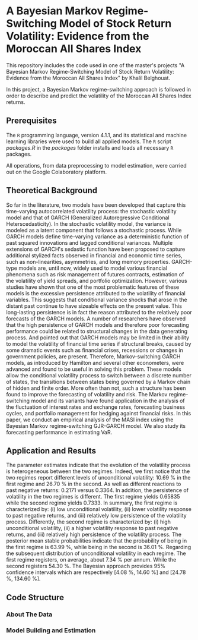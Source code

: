 # A Bayesian Markov Regime-Switching Model of Stock Return Volatility: Evidence from the Moroccan All Shares Index

This repository includes the code used in one of the master's projects "A Bayesian Markov Regime-Switching Model of Stock Return Volatility: Evidence from the Moroccan All Shares Index" by Khalil Belghouat.

In this project, a Bayesian Markov regime-switching approach is followed in order to describe and predict the volatility of the Moroccan All Shares Index returns.

## Prerequisites

The ```R``` programming language, version 4.1.1, and its statistical and machine learning libraries were used to build all applied models. The ```R``` script _packages.R_ in the _packages_ folder installs and loads all necessary ```R``` packages. 

All operations, from data preprocessing to model estimation, were carried out on the Google Colaboratory platform.

## Theoretical Background

So far in the literature, two models have been developed that capture this time-varying autocorrelated volatility process: the stochastic volatility model and that of GARCH (Generalized Autoregressive Conditional Heterscedasticity). In the stochastic volatility model, the variance is modeled as a latent component that follows a stochastic process. While GARCH models define time-varying variance as a deterministic function of past squared innovations and lagged conditional variances. Multiple extensions of GARCH's sedastic function have been proposed to capture additional stylized facts observed in financial and economic time series, such as non-linearities, asymmetries, and long memory properties. GARCH-type models are, until now, widely used to model various financial phenomena such as risk management of futures contracts, estimation of the volatility of yield spreads, and portfolio optimization. However, various studies have shown that one of the most problematic features of these models is the excessive persistence attributed to the volatility of financial variables. This suggests that conditional variance shocks that arose in the distant past continue to have sizeable effects on the present value. This long-lasting persistence is in fact the reason attributed to the relatively poor forecasts of the GARCH models. A number of researchers have observed that the high persistence of GARCH models and therefore poor forecasting performance could be related to structural changes in the data generating process. And pointed out that GARCH models may be limited in their ability to model the volatility of financial time series if structural breaks, caused by some dramatic events such as financial crises, recessions or changes in government policies, are present. Therefore, Markov-switching GARCH models, as introduced by Hamilton and several other econometers, were advanced and found to be useful in solving this problem. These models allow the conditional volatility process to switch between a discrete number of states, the transitions between states being governed by a Markov chain of hidden and finite order. More often than not, such a structure has been found to improve the forecasting of volatility and risk. The Markov regime-switching model and its variants have found application in the analysis of the fluctuation of interest rates and exchange rates, forecasting business cycles, and portfolio management for hedging against financial risks. In this paper, we conduct an empirical analysis of the MASI index using the Bayesian Markov regime-switching GJR-GARCH model. We also study its forecasting performance in estimating VaR.

## Application and Results

The parameter estimates indicate that the evolution of the volatility process is heterogeneous between the two regimes. Indeed, we first notice that the two regimes report different levels of unconditional volatility: 10.69 % in the first regime and 26.70 % in the second. As well as different reactions to past negative returns: 0.2171 versus 0.3364. In addition, the persistence of volatility in the two regimes is different. The first regime yields 0.65835 while the second regime yields 0.7333. In summary, the first regime is characterized by: (i) low unconditional volatility, (ii) lower volatility response to past negative returns, and (iii) relatively low persistence of the volatility process. Differently, the second regime is characterized by: (i) high unconditional volatility, (ii) a higher volatility response to past negative returns, and (iii) relatively high persistence of the volatility process. The posterior mean stable probabilities indicate that the probability of being in the first regime is 63.99 %, while being in the second is 36.01 %. Regarding the subsequent distribution of unconditional volatility in each regime. The first regime registers, on average, about 7.34 % per annum. While the second registers 54.30 %. The Bayesian approach provides 95% confidence intervals which are respectively [4.08 %, 14.60 %] and [24.78 %, 134.60 %].








 
## Code Structure

### About The Data

### Model Building and Estimation
